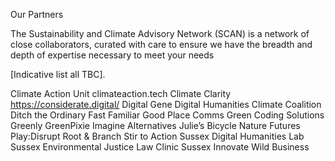 Our Partners

The Sustainability and Climate Advisory Network (SCAN) is a network of close collaborators, curated with care to ensure we have the breadth and depth of expertise necessary to meet your needs

[Indicative list all TBC].

Climate Action Unit
climateaction.tech
Climate Clarity
https://considerate.digital/
Digital Gene
Digital Humanities Climate Coalition
Ditch the Ordinary
Fast Familiar
Good Place Comms
Green Coding Solutions
Greenly
GreenPixie
Imagine Alternatives
Julie’s Bicycle
Nature Futures
Play:Disrupt
Root & Branch
Stir to Action
Sussex Digital Humanities Lab
Sussex Environmental Justice Law Clinic
Sussex Innovate
Wild Business
